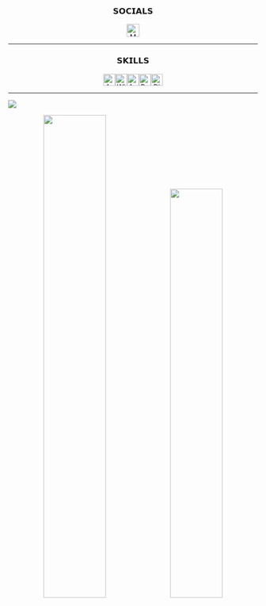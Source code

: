 <h3 align="center">𝗦𝗢𝗖𝗜𝗔𝗟𝗦</h3>

<div align="center">
  <a href="https://beqibro.carrd.co/" target="_blank"><img src="https://img.shields.io/badge/MY WEBSITE-%23000000.svg?style=for-the-badge&logoColor=white" height="26" alt="MY WEBSITE"/></a>
</div>

---
<h3 align="center">𝗦𝗞𝗜𝗟𝗟𝗦</h3>

<div align="center"><!--
--><img src="https://img.shields.io/badge/Arch%20Linux-1793D1?style=for-the-badge&logo=archlinux&logoColor=black" height="24" alt="Arch Linux"/><!--
--><img src="https://custom-icon-badges.demolab.com/badge/Windows-BFE0F5?style=for-the-badge&logo=windows-logo&logoColor=white" height="24" alt="Windows"/><!--
--><img src="https://img.shields.io/badge/Android-34A853?style=for-the-badge&logo=android" height="24" alt="Android"/><!--
--><img src="https://img.shields.io/badge/Python-000000?style=for-the-badge&logo=python" height="24" alt="Python"/><!--
--><img src="https://custom-icon-badges.demolab.com/badge/Disnake-000000?style=for-the-badge&logo=discord-py" height="24" alt="Disnake"/><!--
--></div>

---
![](https://github-profile-trophy.vercel.app/?username=bequietbro&theme=monokai&no-frame=true&no-bg=false&margin-w=2)
<div align="center">
    <img width="50%" src="https://github-readme-stats.vercel.app/api?username=bequietbro&show_icons=true&theme=monokai&hide_title=true&hide_border=true"/>
    <img width="46%" src="https://github-readme-stats.vercel.app/api/top-langs/?username=bequietbro&layout=compact&theme=monokai&hide_border=true"/>
</div>
